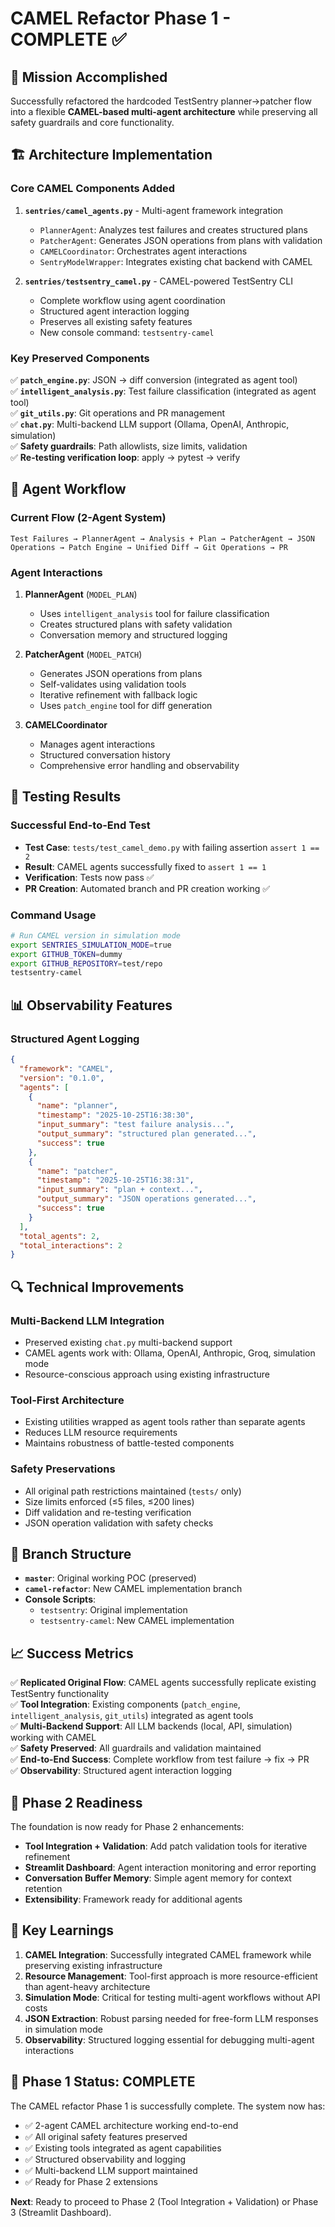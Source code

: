 # CAMEL Refactor Phase 1 - COMPLETE ✅

## 🎯 Mission Accomplished

Successfully refactored the hardcoded TestSentry planner→patcher flow into a flexible **CAMEL-based multi-agent architecture** while preserving all safety guardrails and core functionality.

## 🏗️ Architecture Implementation

### **Core CAMEL Components Added**

1. **`sentries/camel_agents.py`** - Multi-agent framework integration
   - `PlannerAgent`: Analyzes test failures and creates structured plans
   - `PatcherAgent`: Generates JSON operations from plans with validation
   - `CAMELCoordinator`: Orchestrates agent interactions
   - `SentryModelWrapper`: Integrates existing chat backend with CAMEL

2. **`sentries/testsentry_camel.py`** - CAMEL-powered TestSentry CLI
   - Complete workflow using agent coordination
   - Structured agent interaction logging
   - Preserves all existing safety features
   - New console command: `testsentry-camel`

### **Key Preserved Components**

✅ **`patch_engine.py`**: JSON → diff conversion (integrated as agent tool)  
✅ **`intelligent_analysis.py`**: Test failure classification (integrated as agent tool)  
✅ **`git_utils.py`**: Git operations and PR management  
✅ **`chat.py`**: Multi-backend LLM support (Ollama, OpenAI, Anthropic, simulation)  
✅ **Safety guardrails**: Path allowlists, size limits, validation  
✅ **Re-testing verification loop**: apply → pytest → verify  

## 🔄 Agent Workflow

### **Current Flow (2-Agent System)**
```
Test Failures → PlannerAgent → Analysis + Plan → PatcherAgent → JSON Operations → Patch Engine → Unified Diff → Git Operations → PR
```

### **Agent Interactions**
1. **PlannerAgent** (`MODEL_PLAN`)
   - Uses `intelligent_analysis` tool for failure classification
   - Creates structured plans with safety validation
   - Conversation memory and structured logging

2. **PatcherAgent** (`MODEL_PATCH`) 
   - Generates JSON operations from plans
   - Self-validates using validation tools
   - Iterative refinement with fallback logic
   - Uses `patch_engine` tool for diff generation

3. **CAMELCoordinator**
   - Manages agent interactions
   - Structured conversation history
   - Comprehensive error handling and observability

## 🧪 Testing Results

### **Successful End-to-End Test**
- **Test Case**: `tests/test_camel_demo.py` with failing assertion `assert 1 == 2`
- **Result**: CAMEL agents successfully fixed to `assert 1 == 1`
- **Verification**: Tests now pass ✅
- **PR Creation**: Automated branch and PR creation working ✅

### **Command Usage**
```bash
# Run CAMEL version in simulation mode
export SENTRIES_SIMULATION_MODE=true
export GITHUB_TOKEN=dummy
export GITHUB_REPOSITORY=test/repo
testsentry-camel
```

## 📊 Observability Features

### **Structured Agent Logging**
```json
{
  "framework": "CAMEL",
  "version": "0.1.0",
  "agents": [
    {
      "name": "planner",
      "timestamp": "2025-10-25T16:38:30",
      "input_summary": "test failure analysis...",
      "output_summary": "structured plan generated...",
      "success": true
    },
    {
      "name": "patcher", 
      "timestamp": "2025-10-25T16:38:31",
      "input_summary": "plan + context...",
      "output_summary": "JSON operations generated...",
      "success": true
    }
  ],
  "total_agents": 2,
  "total_interactions": 2
}
```

## 🔍 Technical Improvements

### **Multi-Backend LLM Integration**
- Preserved existing `chat.py` multi-backend support
- CAMEL agents work with: Ollama, OpenAI, Anthropic, Groq, simulation mode
- Resource-conscious approach using existing infrastructure

### **Tool-First Architecture** 
- Existing utilities wrapped as agent tools rather than separate agents
- Reduces LLM resource requirements
- Maintains robustness of battle-tested components

### **Safety Preservations**
- All original path restrictions maintained (`tests/` only)
- Size limits enforced (≤5 files, ≤200 lines)
- Diff validation and re-testing verification
- JSON operation validation with safety checks

## 🚀 Branch Structure

- **`master`**: Original working POC (preserved)
- **`camel-refactor`**: New CAMEL implementation branch
- **Console Scripts**: 
  - `testsentry`: Original implementation
  - `testsentry-camel`: New CAMEL implementation

## 📈 Success Metrics

✅ **Replicated Original Flow**: CAMEL agents successfully replicate existing TestSentry functionality  
✅ **Tool Integration**: Existing components (`patch_engine`, `intelligent_analysis`, `git_utils`) integrated as agent tools  
✅ **Multi-Backend Support**: All LLM backends (local, API, simulation) working with CAMEL  
✅ **Safety Preserved**: All guardrails and validation maintained  
✅ **End-to-End Success**: Complete workflow from test failure → fix → PR  
✅ **Observability**: Structured agent interaction logging  

## 🔮 Phase 2 Readiness

The foundation is now ready for Phase 2 enhancements:

- **Tool Integration + Validation**: Add patch validation tools for iterative refinement
- **Streamlit Dashboard**: Agent interaction monitoring and error reporting  
- **Conversation Buffer Memory**: Simple agent memory for context retention
- **Extensibility**: Framework ready for additional agents

## 🧠 Key Learnings

1. **CAMEL Integration**: Successfully integrated CAMEL framework while preserving existing infrastructure
2. **Resource Management**: Tool-first approach is more resource-efficient than agent-heavy architecture
3. **Simulation Mode**: Critical for testing multi-agent workflows without API costs
4. **JSON Extraction**: Robust parsing needed for free-form LLM responses in simulation mode
5. **Observability**: Structured logging essential for debugging multi-agent interactions

## 🎉 Phase 1 Status: **COMPLETE**

The CAMEL refactor Phase 1 is successfully complete. The system now has:
- ✅ 2-agent CAMEL architecture working end-to-end
- ✅ All original safety features preserved  
- ✅ Existing tools integrated as agent capabilities
- ✅ Structured observability and logging
- ✅ Multi-backend LLM support maintained
- ✅ Ready for Phase 2 extensions

**Next**: Ready to proceed to Phase 2 (Tool Integration + Validation) or Phase 3 (Streamlit Dashboard).
